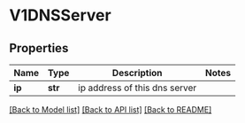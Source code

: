 # V1DNSServer

## Properties
Name | Type | Description | Notes
------------ | ------------- | ------------- | -------------
**ip** | **str** | ip address of this dns server | 

[[Back to Model list]](../README.md#documentation-for-models) [[Back to API list]](../README.md#documentation-for-api-endpoints) [[Back to README]](../README.md)


